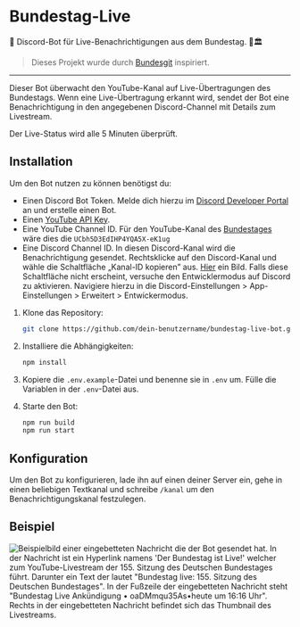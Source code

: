 # Bundestag-Live
🔔 Discord-Bot für Live-Benachrichtigungen aus dem Bundestag. 🎥🏛️

> Dieses Projekt wurde durch [Bundesgit](https://github.com/Bundestag) inspiriert.
---

Dieser Bot überwacht den YouTube-Kanal auf Live-Übertragungen des Bundestags. Wenn eine Live-Übertragung erkannt wird, sendet der Bot eine Benachrichtigung in den angegebenen Discord-Channel mit Details zum Livestream.

Der Live-Status wird alle 5 Minuten überprüft.

## Installation

Um den Bot nutzen zu können benötigst du:
- Einen Discord Bot Token. Melde dich hierzu im [Discord Developer Portal](https://discord.com/developers/applications) an und erstelle einen Bot.
- Einen [YouTube API Key](https://developers.google.com/youtube/v3/getting-started?hl=de).
- Eine YouTube Channel ID. Für den YouTube-Kanal des [Bundestages](https://www.youtube.com/channel/UCbh5D3EdIHP4YQA5X-eK1ug) wäre dies die `UCbh5D3EdIHP4YQA5X-eK1ug`
- Eine Discord Channel ID. In diesen Discord-Kanal wird die Benachrichtigung gesendet. Rechtsklicke auf den Discord-Kanal und wähle die Schaltfläche „Kanal-ID kopieren” aus. [Hier](https://i.toaaa.de/i/bbe8w.png) ein Bild. Falls diese Schaltfläche nicht erscheint, versuche den Entwicklermodus auf Discord zu aktivieren. Navigiere hierzu in die Discord-Einstellungen > App-Einstellungen > Erweitert > Entwickermodus.

1. Klone das Repository:

   ```bash
   git clone https://github.com/dein-benutzername/bundestag-live-bot.git
   ```

2. Installiere die Abhängigkeiten:

   ```bash
   npm install
   ```

3. Kopiere die `.env.example`-Datei und benenne sie in `.env` um. Fülle die Variablen in der `.env`-Datei aus.

4. Starte den Bot:

   ```bash
   npm run build
   npm run start
   ```

## Konfiguration

Um den Bot zu konfigurieren, lade ihn auf einen deiner Server ein, gehe in einen beliebigen Textkanal und schreibe `/kanal` um den Benachrichtigungskanal festzulegen.

## Beispiel

![Beispielbild einer eingebetteten Nachricht die der Bot gesendet hat. In der Nachricht ist ein Hyperlink namens 'Der Bundestag ist Live!' welcher zum YouTube-Livestream der 155. Sitzung des Deutschen Bundestages führt. Darunter ein Text der lautet "Bundestag live: 155. Sitzung des Deutschen Bundestages". In der Fußzeile der eingebetteten Nachricht steht "Bundestag Live Ankündigung • oaDMmqu35As•heute um 16:16 Uhr". Rechts in der eingebetteten Nachricht befindet sich das Thumbnail des Livestreams.](https://i.toaaa.de/i/tch40.png)
